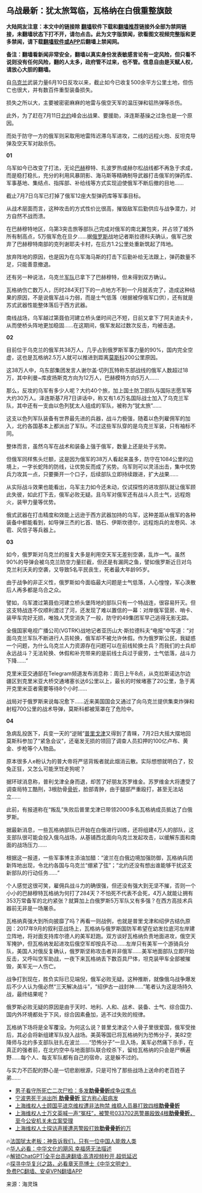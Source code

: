  <!-- 面包屑导航 --> <h2>乌战最新：犹太旅驾临，瓦格纳在白俄重整旗鼓</h2> <p class="notice"><b>大陆网友注意：本文中的链接除 <a href="https://github.com/bannedbook/fanqiang" >翻墙</a>软件下载和<a href="https://github.com/killgcd/justmysocks/blob/master/README.md">翻墙推荐</a>链接外全部为禁网链接，未翻墙状态下打不开，请勿点击。此为文字版禁闻，欲看图文视频完整版和更多禁闻，请下载<a href="https://github.com/bannedbook/fanqiang">翻墙软件或APP</a>后翻墙上禁闻网。</p><p>备注：翻墙看新闻非常安全，翻墙以真实身份发表敏感言论有一定风险，但只看不说则没有任何风险，翻的人太多，政府管不过来，也不管。信息自由是天赋人权，请放心大胆的翻墙。</b></p>  <div class="entry"> <p id="conimg">自<a href="https://www.bannedbook.org/bnews/tag/%e4%b9%8c%e5%85%8b%e5%85%b0/" class="st_tag internal_tag" rel="tag" title="标签 乌克兰 下的日志">乌克兰</a>武装力量6月10日反攻以来，截止如今已收复500余平方公里土地，但伤亡也很大，并有数百件重型装备损失。</p> <p>损失之所以大，主要被密密麻麻的地雷与俄空天军的温压弹和铝热弹等杀伤。</p> <p>此外，为了赶在7月11日<a href="https://www.bannedbook.org/bnews/tag/%e5%8c%97%e7%ba%a6/" class="st_tag internal_tag" rel="tag" title="标签 北约 下的日志">北约</a>峰会出战果、要援助，泽连斯基操之过急也是一个原因。</p> <p>而处于防守一方的俄军则采取用地雷阵迟滞乌军进攻，二线的远程火炮、反坦克导弹及空天军对敌杀伤。</p> <p><strong>01</strong></p> <p>乌军如今已改变了打法，无论<a href="https://www.bannedbook.org/bnews/tag/%e5%b7%b4%e8%b5%ab/" class="st_tag internal_tag" rel="tag" title="标签 巴赫 下的日志">巴赫</a>穆特、扎波罗热或赫尔松战线都不再急于求成，而是稳打稳扎，充分的利用风暴阴影、海马斯等精确制导武器打击俄军的弹药库、军事基地、集结点、指挥部、补给线等方式实现迫使俄军不断后撤的目地……</p> <p>截止7月7日乌军已打掉了俄军12座大型弹药库等军事目标。</p> <p>从战术层面而言，这种攻击的方式性价比很高，摧毁敌军后勤供应与战争潜力，对方自然不战而溃。</p> <p>在巴赫穆特地区，乌第3突击旅等部队己完成对俄军的南北翼包夹，并占领了城外所有制高点，5万俄军危在旦夕……据<a href="https://www.bannedbook.org/bnews/tag/%e4%bf%84%e7%bd%97%e6%96%af/" class="st_tag internal_tag" rel="tag" title="标签 俄罗斯 下的日志">俄罗斯</a>战地记者斯拉德科夫确认，俄军己放弃了巴赫穆特南部的克列谢耶夫卡村，在后方1.2公里处重新筑起了阵地。</p> <p>放弃阵地的原因，也是因为在乌军海马斯的打击下后勤补给无法跟上，弹药数量不足，只能善意撤退。</p> <p>还有另一种说法，乌克兰<a href="https://www.bannedbook.org/bnews/tag/%E5%86%9B%E9%98%9F/" class="st_tag internal_tag" rel="tag" title="标签 军队 下的日志">军队</a>已拿下了巴赫穆特，但未得到双方确认。</p> <p>瓦格纳伤亡数万人，历时284天打下的一点地方不到一个月就丢完了，造成这种结果的原因，不是说俄军战斗力弱，而是士气低落（根据被俘俄军口供），还有就是苏式武器性能整体落后于西方武器。</p> <p>南线战场，乌军越过第聂伯河建立桥头堡时间己不短，日前又拿下了阿夫迪夫卡，从而使桥头阵地更加稳固……在这期间，俄军发起过数次反击，均被击退。</p> <p><strong>02</strong></p> <p>目前位于乌克兰的俄军共38万人，几乎占到俄罗斯军事力量的90%，国内完全空虚，这也是瓦格纳2.5万人就可以推进到距离<a href="https://www.bannedbook.org/bnews/tag/%e8%8e%ab%e6%96%af%e7%a7%91/" class="st_tag internal_tag" rel="tag" title="标签 莫斯科 下的日志">莫斯科</a>200公里原因。</p> <p>这38万人中，乌东部集团发言人谢尔盖·切列瓦特称东部战线的俄军人数超过18万，其中利曼~库皮扬斯克方向为12万人，巴赫模特方向5万人……</p> <p>那么，反攻的乌军有多少人呢？大约40个旅，加上国土防卫部队与国际志愿军等大约30万人。泽连斯基7月7日讲话中，称又有1.6万名国际战士加入了乌克兰军队，其中还有一支由以色列犹太人组成的军队，被称为“犹太旅”……</p> <p>这支以色列军队装备有世界最先进的兵器，战斗力极强，随着以色列雇佣军的加入，北约各国基本上都派出了军队。不过这些军队穿的是乌克兰军装，只有袖标不同。</p> <p>整体而言，虽然乌军在战术和装备上强于俄军，数量上还是处于劣势。</p> <p>但俄军同样焦头烂额，这是因为俄军的38万人看起来虽多，防守在1084公里的边境上，一字长蛇阵的防线，让优势反而成了劣势。乌军则可以灵活出击，集中优势兵力攻其一点，只要撕开一个口子，后续部队立即持续跟进，扩大战果……</p> <p>从实际战斗效果也能看出，乌军主力如今还未动，仅试探性的进攻部队就让俄军顾此失彼，如此打下去，俄军必败无疑。且乌军对俄军还有战斗人员士气，远程炮火，装甲力量等优势。</p> <p>俄式武器在打击精度和效能上远逊于西方武器加持的乌军，这种差距从俄军的各种装备中都能看到，如导弹三杰的匕首、锆石、伊斯坎德尔，远程炮兵的龙卷风、冰雹、风信子等兵器上。</p>  <p><strong>03</strong></p> <p>如今，俄罗斯对乌克兰的报复大多是利用空天军无差别空袭，乱炸一气。虽然90%的导弹会被乌克兰防空力量拦截，但还是有漏网之鱼，譬如俄罗斯近日对乌克兰利沃夫的空袭，又导致5名平民丧生，死者最大年龄95岁。</p> <p>由于战争的非正义性，俄罗斯如今面临最大问题是士气低落，人心惶惶，军心涣散后人再多都是乌合之众。</p> <p>譬如，乌军渡过第聂伯河建立桥头堡阵地的部队只有一个特战连，很容易歼灭。但这支特战连不仅顺利渡过了河，还发现了难以置信的一幕：对岸俄军营房、哨卡、装甲车完好无损，唯独人凭空消失了一般，防守的49集团军早己逃得无影无踪。</p> <p>全俄国家电视广播公司(VGTRK)战地记者亚历山大·斯拉德科夫“电报”中写道：“对面乌克兰军队不断进行人员轮换，俄军却不被允许休假。作为俄罗斯公民，我疑惑一个问题，为什么乌克兰人力资源存在问题可以在前线轮换士兵？而我们的士兵却永远战斗？无法轮换、休假和补充带来的是前线士兵过于疲劳，士气低落，战斗力下降……”</p> <p>克里米亚交通部在Telegram频道发布消息称：周日上午8点，从克拉斯诺达尔边疆区到克里米亚大桥交通堵塞长达6公里以上，最长的时候堵塞了20公里，急于离开克里米亚者需要等待8个小时……</p> <p>战局对于俄罗斯来说每况愈下……近来美国国会又通过了向乌克兰提供集束炸弹和射程700公里的战术导弹，莫斯科都被笼罩在了危险中。</p> <p><strong>04</strong></p> <p>急病乱投医下，兵变一天的“逆贼”<a href="https://www.bannedbook.org/bnews/tag/%e6%99%ae%e9%87%8c%e6%88%88%e6%b4%a5/" class="st_tag internal_tag" rel="tag" title="标签 普里戈津 下的日志">普里戈津</a>又得到了青睐，7月2日大摇大摆地回莫斯科参加了“紧急会议”，还毫发无损的领回了调查人员扣押的100亿卢布、黄金、步枪等个人物品。</p> <p>原本很多人e粉认为的普大帝将严惩背叛者就此烟消云散。实际想想就明白了，狡兔正狂，又怎么可能烹饪走狗呢？</p> <p>据环球消息称，普利戈津全身而退，却苦了好朋友苏罗维金。苏罗维金大将遭受了调查局特工酷刑，3根肋骨<a href="https://www.bannedbook.org/bnews/tag/%E9%AA%A8%E6%8A%98/" class="st_tag internal_tag" rel="tag" title="标签 骨折 下的日志">骨折</a>，脸部青肿，由于腿部严重殴打，甚至无法站立……</p>  <p>此前，有报道称在“叛乱”失败后普里戈津已带领2000多名瓦格纳成员抵达了白俄罗斯。</p> <p>据最新消息，一些瓦格纳部队已开始在白俄进行训练，还将组建4万人的部队，这支部队很可能会投入俄乌战场，从基铺西北面向乌克兰发起攻击，以缓解东面和南面的战场压力……</p> <p>根据这一报道，一些军事博主添油加醋：“波兰在白俄边境加强防御，瓦格纳兵团新阵地出现，令北约各国与乌克兰“绷紧了弦”；“北约还没有想出谁能够干扰这支新部队的行动任务……”</p> <p>个人感觉这很可笑，雇佣兵战斗力的确很强，但还没有强大到无坚不摧，否则一个小小的巴赫穆特瓦格纳为何打了284天？不怕死不代表不会死，4万人就能让拥有353万常备军的北约紧张？就算加上白俄罗斯5万军队又有多强？在西方高技术兵器前无非是一场屠杀。</p> <p>瓦格纳真强大到所向披靡了吗？再看一则战例，也就是普里戈津和绍伊古结仇原因：2017年9月的叙利亚战场上，瓦格纳与俄罗斯国防军希望在幼发拉底河左岸建立阵地，将对面支持库尔德人的美军赶跑。双方谈好瓦格纳负责地面进攻，俄空天军掩护，但瓦格纳发起进攻后俄空军却按兵不动……左岸只有美军一个游骑兵分队，美国人对俄反复确认，俄罗斯坚称攻击者并非俄军……美军地面部队立即开始反击，又呼叫空军助战，一夜下来瓦格纳丢下数百具尸体，坦克装甲车全部被摧毁，美军无一人伤亡。</p> <p>战争打到现在，胜负实际已见端倪，俄军必败无疑。这种推断，就像俄乌战争爆发后不少人认为俄必然“三天解决战斗”，“绍伊古一战封神……”笔者认为这是场持久战，最终结果呢？</p> <p>俄罗斯必败无疑的原因是由于天时、地利、人和、战术、装备、士气、综合国力、国内外环境都处于下风，综合因素叠加，逃不过失败的规律。</p> <p>瓦格纳下场将是全军覆没。为何这么说？普里戈津这个人骨子里很爱国，俄军受挫后，其必会将新组建军队投入战场。美英等国已将瓦格纳列为恐怖分子，美82空降师与北约多支部队驻扎在波兰……“恐怖分子”一旦入场，美军必然痛下杀手，在真正的强者前，在北约空中与地面部队联合绞杀下，留给瓦格纳的只会是尸横遍野……每个人、每支军队都有自己的宿命，这是躲不过的。</p> <p>与实力不匹配的野心是一切悲剧根源，只是可怜了那些战场上送命的老百姓子弟……</p> <!--<div id="taboola-mid-1"></div>--><ul class='op-related-articles' title='相关阅读'> <li><a href='https://www.bannedbook.org/bnews/baitai/20200121/1262331.html' target='_blank'>男子看守所死亡二次尸检：多发<b>肋骨骨折</b>成争议焦点</a></li> <li><a href='https://www.bannedbook.org/bnews/cbnews/20190826/1180911.html' target='_blank'>宁波男死于派出所 <b>肋骨骨折</b> 官方称心脏病发</a></li> <li><a href='https://www.bannedbook.org/bnews/weiquan/20190413/1113189.html' target='_blank'>上海维权人士顾国平进京维权遭非法拘禁 维稳人员暴打致四根<b>肋骨骨折</b></a></li> <li><a href='https://www.bannedbook.org/bnews/weiquan/20181201/1039921.html' target='_blank'>上海维权人士万文英喊一声&#8220;冤枉&#8221;&#65292;被警号033702恶警暴殴致4根<b>肋骨骨折</b>&#65292;至今公安机关未立案受理</a></li> <li><a href='https://www.bannedbook.org/bnews/weiquan/20180703/966384.html' target='_blank'>上海维权人士探访声援遭恶警殴打致<b>肋骨骨折</b>的万</a></li> </ul> <p class="texttj"> 🔥<a href="https://www.bannedbook.org/bnews/ssgc/20230219/1850782.html" target="_blank">法国犹太老板：神告诉我们，只有一位中国人能救人类</a><br/> 🔥<a href="https://www.bannedbook.org/bnews/comments/20220220/1694796.html" target="_blank">华人必看：中华文化的飓风 幸福感无法描述</a><br/> 🔥<a href="https://github.com/bannedbook/fanqiang/wiki/V2ray%E6%9C%BA%E5%9C%BA" target="_blank">解锁ChatGPT|全平台高速翻墙:高清视频秒开,超低延迟</a><br/> 🔥<a href="https://www.bannedbook.org/bnews/comments/20220808/1768773.html" target="_blank">探寻中华复兴之路，必看章天亮博士《中华文明史》</a><br/> <a href="https://github.com/bannedbook/fanqiang/wiki/%E7%A6%81%E9%97%BB%E7%BD%91%E5%AE%89%E5%8D%93%E7%BF%BB%E5%A2%99%E6%96%B0%E9%97%BBAPP" target="_blank">免费PC翻墙、安卓VPN翻墙APP</a><br/> </p><p class="src-info">来源：海灵珠 </p> <a name='sharetosocial'></a> <div style="margin-bottom:5px;padding-bottom:5px;clear:both"> <div id="archive-pix-1" class="banner-ads"> <!-- AuctionX Display platform tag START --> <div id="27602x728x90x621x_ADSLOT1" clicktrack="%%CLICK_URL_ESC%%"></div>  <!-- AuctionX Display platform tag END --> </div> <div id="archive-pix-2" class="banner-ads"> <!-- AuctionX Display platform tag START --> <div id="27556x300x250x621x_ADSLOT1" clicktrack="%%CLICK_URL_ESC%%" style="margin:0 auto;text-align:center"></div>  <!-- AuctionX Display platform tag END --> </div> </div>  <div id="archive-pix-1" class="banner-ads"> <!-- AuctionX Display platform tag START --> <div id="27603x728x90x621x_ADSLOT1" clicktrack="%%CLICK_URL_ESC%%"></div>  <!-- AuctionX Display platform tag END --> </div> </div><!--END ENTRY--> 